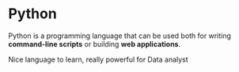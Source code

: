 # Python

Python is a programming language that can be used both for writing **command-line scripts** or building **web applications**.

Nice language to learn, really powerful for Data analyst